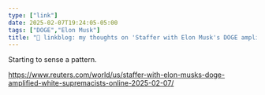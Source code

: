 ```yaml
---
type: ["link"]
date: 2025-02-07T19:24:05-05:00
tags: ["DOGE","Elon Musk"]
title: "🔗 linkblog: my thoughts on 'Staffer with Elon Musk's DOGE amplified white supremacists online'"
---
```

Starting to sense a pattern.

https://www.reuters.com/world/us/staffer-with-elon-musks-doge-amplified-white-supremacists-online-2025-02-07/

